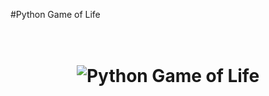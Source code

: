 #Python Game of Life

<h1 align="center">
  <br/>
  <img src="https://raw.githubusercontent.com/geekcomputers/Python/master/game_of_life/sample.gif" alt="Python Game of Life">
  <br/>
  <br/>
  <br/>
</h1>


